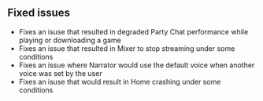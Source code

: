 ## Fixed issues
- Fixes an isuse that resulted in degraded Party Chat performance while playing or downloading a game
- Fixes an issue that resulted in Mixer to stop streaming under some conditions
- Fixes an issue where Narrator would use the default voice when another voice was set by the user
- Fixes an isuse that would result in Home crashing under some conditions